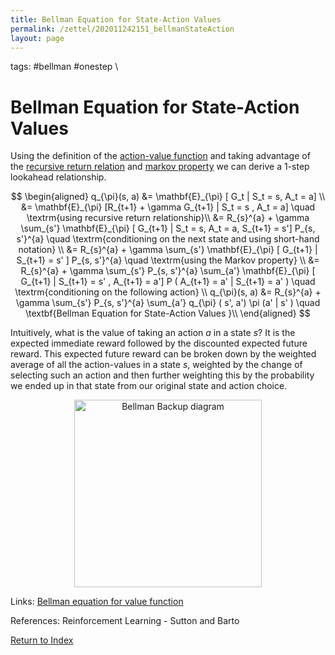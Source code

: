 ```yaml
---
title: Bellman Equation for State-Action Values
permalink: /zettel/202011242151_bellmanStateAction
layout: page
---
```

tags: #bellman #onestep \

# Bellman Equation for State-Action Values

Using the definition of the [action-value function](202011221903_actionValueFunction) and taking advantage 
of the [recursive return relation](202011222109_recursiveReturns) and [markov property](202011242210_markovStates) 
we can derive a 1-step lookahead relationship.

$$
\begin{aligned}
q_{\pi}(s, a) &= \mathbf{E}_{\pi} [ G_t | S_t = s, A_t = a] \\
&= \mathbf{E}_{\pi} [R_{t+1} + \gamma G_{t+1} | S_t = s , A_t = a] \quad \textrm{using recursive return relationship}\\
&= R_{s}^{a} + \gamma \sum_{s'} \mathbf{E}_{\pi} [ G_{t+1} | S_t = s, A_t = a, S_{t+1} = s'] P_{s, s'}^{a} \quad \textrm{conditioning on the next state and using short-hand notation} \\
&= R_{s}^{a} + \gamma \sum_{s'} \mathbf{E}_{\pi} [ G_{t+1} | S_{t+1} = s' ] P_{s, s'}^{a} \quad \textrm{using the Markov property} \\
&= R_{s}^{a} + \gamma \sum_{s'} P_{s, s'}^{a} \sum_{a'} \mathbf{E}_{\pi} [ G_{t+1} | S_{t+1} = s' , A_{t+1} = a'] P ( A_{t+1} = a' | S_{t+1} = a' ) \quad \textrm{conditioning on the following action} \\
q_{\pi}(s, a) &= R_{s}^{a} + \gamma \sum_{s'} P_{s, s'}^{a} \sum_{a'} q_{\pi} ( s', a') \pi (a' | s' ) \quad \textbf{Bellman Equation for State-Action Values }\\
\end{aligned}
$$

Intuitively, what is the value of taking an action $a$ in a state $s$? It is the expected immediate reward followed by the discounted expected future reward. 
This expected future reward can be broken down by the weighted average of all the action-values in a state $s$, weighted by the change of selecting such an action 
and then further weighting this by the probability we ended up in that state from our original state and action choice. 


<center><img src="https://www.damiankolmas.com/images/backupDiagram_actionValue_actionValue.png"
     alt="Bellman Backup diagram"
     class="center"
     style="width: 300px;" /></center>

Links: [Bellman equation for value function](202011222150_bellmanEquationStateValues)

References: Reinforcement Learning - Sutton and Barto

[Return to Index](index)